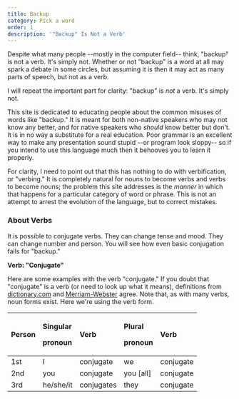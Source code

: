 ```yaml
---
title: Backup
category: Pick a word
order: 1
description: '"Backup" Is Not a Verb'
---
```

Despite what many people --mostly in the computer field-- think, "backup" is not a verb. It's simply not. Whether or not "backup" is a word at all may spark a debate in some circles, but assuming it is then it may act as many parts of speech, but not as a verb.

I will repeat the important part for clarity: "backup" is _not_ a verb. It's simply not.

This site is dedicated to educating people about the common misuses of words like "backup." It is meant for both non-native speakers who may not know any better, and for native speakers who _should_ know better but don't. It is in no way a substitute for a real education. Poor grammar is an excellent way to make any presentation sound stupid --or program look sloppy-- so if you intend to use this language much then it behooves you to learn it properly.

For clarity, I need to point out that this has nothing to do with verbification, or "verbing." It is completely natural for nouns to become verbs and verbs to become nouns; the problem this site addresses is the _manner_ in which that happens for a particular category of word or phrase. This is not an attempt to arrest the evolution of the language, but to correct mistakes.

### About Verbs

It is possible to conjugate verbs. They can change tense and mood. They can change number and person. You will see how even basic conjugation fails for "backup."

**Verb: "Conjugate"**

Here are some examples with the verb "conjugate." If you doubt that "conjugate" is a verb \(or need to look up what it means\), definitions from [dictionary.com](http://dictionary.reference.com/search?q=conjugate) and [Merriam-Webster](http://webster.com/dictionary/conjugate) agree. Note that, as with many verbs, noun forms exist. Here we're using the verb form.

<table>
  <thead>
    <tr>
      <th style="text-align:left">Person</th>
      <th style="text-align:left">
        <p>Singular</p>
        <p>pronoun</p>
      </th>
      <th style="text-align:left">Verb</th>
      <th style="text-align:left">
        <p>Plural</p>
        <p>pronoun</p>
      </th>
      <th style="text-align:left">Verb</th>
    </tr>
  </thead>
  <tbody>
    <tr>
      <td style="text-align:left">1st</td>
      <td style="text-align:left">I</td>
      <td style="text-align:left">conjugate</td>
      <td style="text-align:left">we</td>
      <td style="text-align:left">conjugate</td>
    </tr>
    <tr>
      <td style="text-align:left">2nd</td>
      <td style="text-align:left">you</td>
      <td style="text-align:left">conjugate</td>
      <td style="text-align:left">you [all]</td>
      <td style="text-align:left">conjugate</td>
    </tr>
    <tr>
      <td style="text-align:left">3rd</td>
      <td style="text-align:left">he/she/it</td>
      <td style="text-align:left">conjugates</td>
      <td style="text-align:left">they</td>
      <td style="text-align:left">conjugate</td>
    </tr>
  </tbody>
</table>

